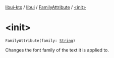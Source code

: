 [libui-ktx](../../index.md) / [libui](../index.md) / [FamilyAttribute](index.md) / [&lt;init&gt;](./-init-.md)

# &lt;init&gt;

`FamilyAttribute(family: `[`String`](https://kotlinlang.org/api/latest/jvm/stdlib/kotlin/-string/index.html)`)`

Changes the font family of the text it is applied to.

